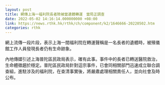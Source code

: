 ```yaml
---
layout: post
title: 網傳上海一福利院長者險被當遺體轉運　當局正調查
date: 2022-05-02 14:16:14.000000000 +08:00
link: https://news.rthk.hk/rthk/ch/component/k2/1646666-20220502.htm
categories: rthk
---
```


網上流傳一段片段，表示上海一間福利院在轉運聲稱是一名長者的遺體時，被殯儀館工作人員發現長者仍有生命跡象。

內地傳媒引述上海普陀區民政局表示，確有此事。事件中的長者已轉送醫院救治，生命體徵趨於穩定。普陀區民政局針對這宗事件，已會同相關部門迅速成立聯合調查組，進駐涉及的福利院，在查清事實後，將嚴肅處理相關責任人，並向社會及時公布。
